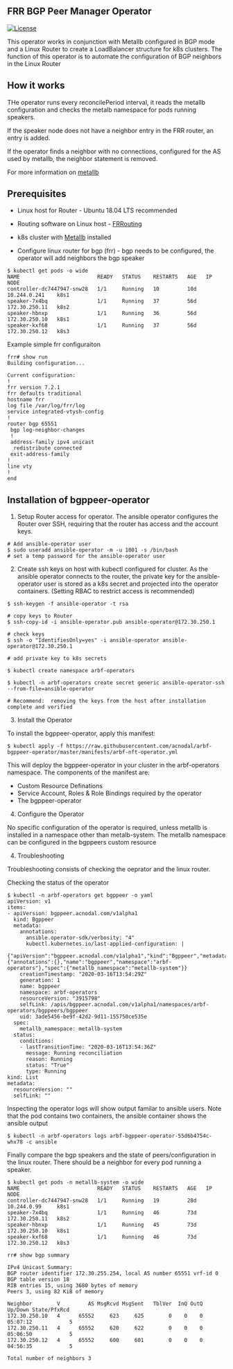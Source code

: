 ## FRR BGP Peer Manager Operator

[![License](http://img.shields.io/:license-apache-blue.svg)](http://www.apache.org/licenses/LICENSE-2.0.html)

This operator works in conjunction with Metallb configured in BGP mode and a Linux Router to create a LoadBalancer structure for k8s clusters.  The function of this operator is to automate the configuration of BGP neighbors in the Linux Router


## How it works

THe operator runs every reconcilePeriod interval, it reads the metallb configuration and checks the metalb namespace for pods running speakers.

If the speaker node does not have a neighbor entry in the FRR router, an entry is added.

If the operator finds a neighbor with no connections, configured for the AS used by metallb, the neighbor statement is removed.

For more information on [metallb]

## Prerequisites

- Linux host for Router - Ubuntu 18.04 LTS recommended
- Routing software on Linux host -  [FRRouting][frr]

- k8s cluster with [Metallb][metallb] installed

- Configure linux router for bgp (frr) - bgp needs to be configured, the operator will add neighbors
the bgp speaker

```
$ kubectl get pods -o wide
NAME                         READY   STATUS    RESTARTS   AGE   IP              NODE
controller-dc7447947-snw28   1/1     Running   10         10d   10.244.0.241    k8s1
speaker-7x4bq                1/1     Running   37         56d   172.30.250.11   k8s2
speaker-hbnxp                1/1     Running   36         56d   172.30.250.10   k8s1
speaker-kxf68                1/1     Running   37         56d   172.30.250.12   k8s3
```

Example simple frr configuraiton

```
frr# show run
Building configuration...

Current configuration:
!
frr version 7.2.1
frr defaults traditional
hostname frr
log file /var/log/frr/log
service integrated-vtysh-config
!
router bgp 65551
 bgp log-neighbor-changes
 !
 address-family ipv4 unicast
  redistribute connected
 exit-address-family
!
line vty
!
end
```
## Installation of bgppeer-operator

1. Setup Router access for operator.  The ansible operator configures the Router over SSH, requiring that the router has access and the account keys.

```
# Add ansible-operator user
$ sudo useradd ansible-operator -m -u 1001 -s /bin/bash
# set a temp password for the ansible-operator user
```
2.  Create ssh keys on host with kubectl configured for cluster.  As the ansible operator connects to the router, the private key for the ansible-operator user is stored as a k8s secret and projected into the operator containers.  (Setting RBAC to restrict access is recommended)

```
$ ssh-keygen -f ansible-operator -t rsa

# copy keys to Router
$ ssh-copy-id -i ansible-operator.pub ansible-operator@172.30.250.1

# check keys
$ ssh -o "IdentifiesOnly=yes" -i ansible-operator ansible-operator@172.30.250.1

# add private key to k8s secrets

$ kubectl create namespace arbf-operators

$ kubectl -n arbf-operators create secret generic ansible-operator-ssh --from-file=ansible-operator

# Recommend:  removing the keys from the host after installation complete and verified
```

3.  Install the Operator

To install the bgppeer-operator, apply this manifest:

```
$ kubectl apply -f https://raw.githubusercontent.com/acnodal/arbf-bgppeer-operator/master/manifests/arbf-nft-operator.yml  
```
This will deploy the bgppeer-operator in your cluster in the arbf-operators namespace.  The components of the manifest are:

 - Custom Resource Definations
 - Service Account, Roles & Role Bindings required by the operator
 - The bgppeer-operator

4. Configure the Operator

No specific configuration of the operator is required, unless metallb is installed in a namespace other than metalb-system.  The metallb namespace can be configured in the bgppeers custom resource

4.  Troubleshooting

Troubleshooting consists of checking the oeprator and the linux router.

Checking the status of the operator

```
$ kubectl -n arbf-operators get bgppeer -o yaml
apiVersion: v1
items:
- apiVersion: bgppeer.acnodal.com/v1alpha1
  kind: Bgppeer
  metadata:
    annotations:
      ansible.operator-sdk/verbosity: "4"
      kubectl.kubernetes.io/last-applied-configuration: |
        {"apiVersion":"bgppeer.acnodal.com/v1alpha1","kind":"Bgppeer","metadata":{"annotations":{},"name":"bgppeer","namespace":"arbf-operators"},"spec":{"metallb_namespace":"metallb-system"}}
    creationTimestamp: "2020-03-16T13:54:29Z"
    generation: 1
    name: bgppeer
    namespace: arbf-operators
    resourceVersion: "3915798"
    selfLink: /apis/bgppeer.acnodal.com/v1alpha1/namespaces/arbf-operators/bgppeers/bgppeer
    uid: 3ade5456-be9f-42d2-9d11-155750ce535e
  spec:
    metallb_namespace: metallb-system
  status:
    conditions:
    - lastTransitionTime: "2020-03-16T13:54:36Z"
      message: Running reconciliation
      reason: Running
      status: "True"
      type: Running
kind: List
metadata:
  resourceVersion: ""
  selfLink: ""
```
Inspecting the operator logs will show output familar to ansible users.  Note that the pod contains two containers, the ansible container shows the ansible output

```
$ kubectl -n arbf-operators logs arbf-bgppeer-operator-55d6b4754c-whx78 -c ansible
```

Finally compare the bgp speakers and the state of peers/configuration in the linux router.  There should be a neighbor for every pod running a speaker.

```
$ kubectl get pods -n metallb-system -o wide
NAME                         READY   STATUS    RESTARTS   AGE   IP              NODE
controller-dc7447947-snw28   1/1     Running   19         28d   10.244.0.99     k8s1
speaker-7x4bq                1/1     Running   46         73d   172.30.250.11   k8s2 
speaker-hbnxp                1/1     Running   45         73d   172.30.250.10   k8s1 
speaker-kxf68                1/1     Running   46         73d   172.30.250.12   k8s3

rr# show bgp summary 

IPv4 Unicast Summary:
BGP router identifier 172.30.255.254, local AS number 65551 vrf-id 0
BGP table version 18
RIB entries 15, using 3680 bytes of memory
Peers 3, using 82 KiB of memory

Neighbor        V         AS MsgRcvd MsgSent   TblVer  InQ OutQ  Up/Down State/PfxRcd
172.30.250.10   4      65552     623     625        0    0    0 05:07:12            5
172.30.250.11   4      65552     620     622        0    0    0 05:06:50            5
172.30.250.12   4      65552     600     601        0    0    0 04:56:35            5

Total number of neighbors 3

```


[frr]: https://frrouting.org
[metallb]: https://metallb.universe.tf
